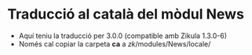 Traducció al català del mòdul **News**
======================================
- Aquí teniu la traducció per 3.0.0 (compatible amb Zikula 1.3.0-6)
- Només cal copiar la carpeta **ca** a *zk*/modules/News/locale/
